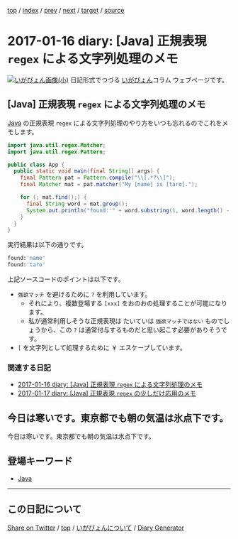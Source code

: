 [top](../index.html) 
 / [index](index.html) 
 / [prev](ig170115.html) 
 / [next](ig170117.html) 
 / [target](https://igapyon.github.io/diary/2017/ig170116.html) 
 / [source](https://github.com/igapyon/diary/blob/gh-pages/2017/ig170116.src.md) 

2017-01-16 diary: [Java] 正規表現 `regex` による文字列処理のメモ
=====================================================================================================
[![いがぴょん画像(小)](https://igapyon.github.io/diary/images/iga200306s.jpg "いがぴょん")](https://igapyon.github.io/diary/memo/memoigapyon.html) 日記形式でつづる [いがぴょん](https://igapyon.github.io/diary/memo/memoigapyon.html)コラム ウェブページです。

## [Java] 正規表現 `regex` による文字列処理のメモ

[Java](../keyword/java.html) の正規表現 `regex` による文字列処理のやり方をいつも忘れるのでこれをメモします。

```java
import java.util.regex.Matcher;
import java.util.regex.Pattern;

public class App {
  public static void main(final String[] args) {
    final Pattern pat = Pattern.compile("\\[.*?\\]");
    final Matcher mat = pat.matcher("My [name] is [taro].");

    for (; mat.find();) {
      final String word = mat.group();
      System.out.println("found:'" + word.substring(1, word.length() - 1) + "'");
    }
  }
}
```

実行結果は以下の通りです。

```sh
found:'name'
found:'taro'
```

上記ソースコードのポイントは以下です。

* `強欲マッチ` を避けるために `?` を利用しています。
  * それにより、複数登場する `[xxx]` をおのおの処理することが可能になります。
  * 私が通常利用しそうな正規表現は たいていは `強欲マッチではない` ものでしょうから、この `?` は通常付与するものだと思い起こす必要がありそうです。
* `[` を文字列として処理するために ￥ エスケープしています。

### 関連する日記

* [2017-01-16 diary: [Java] 正規表現 `regex` による文字列処理のメモ](https://igapyon.github.io/diary/2017/ig170116.html)
* [2017-01-17 diary: [Java] 正規表現 `regex` の少しだけ応用のメモ](https://igapyon.github.io/diary/2017/ig170117.html)

## 今日は寒いです。東京都でも朝の気温は氷点下です。

今日は寒いです。東京都でも朝の気温は氷点下です。

## 登場キーワード

* [Java](../keyword/java.html)

----------------------------------------------------------------------------------------------------

## この日記について

[Share on Twitter](https://twitter.com/intent/tweet?hashtags=igapyon%2Cdiary%2C%E3%81%84%E3%81%8C%E3%81%B4%E3%82%87%E3%82%93%2CJava&text=%5BJava%5D+%E6%AD%A3%E8%A6%8F%E8%A1%A8%E7%8F%BE+%60regex%60+%E3%81%AB%E3%82%88%E3%82%8B%E6%96%87%E5%AD%97%E5%88%97%E5%87%A6%E7%90%86%E3%81%AE%E3%83%A1%E3%83%A2&url=https%3A%2F%2Figapyon.github.io%2Fdiary%2F2017%2Fig170116.html) / [top](../index.html) / [いがぴょんについて](https://igapyon.github.io/diary/memo/memoigapyon.html) / [Diary Generator](https://github.com/igapyon/igapyonv3)
